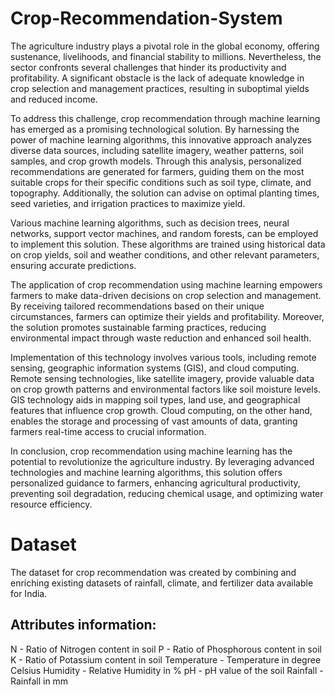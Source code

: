 # Crop-Recommendation-System

The agriculture industry plays a pivotal role in the global economy, offering sustenance, livelihoods, and financial stability to millions. Nevertheless, the sector confronts several challenges that hinder its productivity and profitability. A significant obstacle is the lack of adequate knowledge in crop selection and management practices, resulting in suboptimal yields and reduced income.

To address this challenge, crop recommendation through machine learning has emerged as a promising technological solution. By harnessing the power of machine learning algorithms, this innovative approach analyzes diverse data sources, including satellite imagery, weather patterns, soil samples, and crop growth models. Through this analysis, personalized recommendations are generated for farmers, guiding them on the most suitable crops for their specific conditions such as soil type, climate, and topography. Additionally, the solution can advise on optimal planting times, seed varieties, and irrigation practices to maximize yield.

Various machine learning algorithms, such as decision trees, neural networks, support vector machines, and random forests, can be employed to implement this solution. These algorithms are trained using historical data on crop yields, soil and weather conditions, and other relevant parameters, ensuring accurate predictions.

The application of crop recommendation using machine learning empowers farmers to make data-driven decisions on crop selection and management. By receiving tailored recommendations based on their unique circumstances, farmers can optimize their yields and profitability. Moreover, the solution promotes sustainable farming practices, reducing environmental impact through waste reduction and enhanced soil health.

Implementation of this technology involves various tools, including remote sensing, geographic information systems (GIS), and cloud computing. Remote sensing technologies, like satellite imagery, provide valuable data on crop growth patterns and environmental factors like soil moisture levels. GIS technology aids in mapping soil types, land use, and geographical features that influence crop growth. Cloud computing, on the other hand, enables the storage and processing of vast amounts of data, granting farmers real-time access to crucial information.

In conclusion, crop recommendation using machine learning has the potential to revolutionize the agriculture industry. By leveraging advanced technologies and machine learning algorithms, this solution offers personalized guidance to farmers, enhancing agricultural productivity, preventing soil degradation, reducing chemical usage, and optimizing water resource efficiency.

# Dataset

The dataset for crop recommendation was created by combining and enriching existing datasets of rainfall, climate, and fertilizer data available for India.

## Attributes information:

N - Ratio of Nitrogen content in soil
P - Ratio of Phosphorous content in soil
K - Ratio of Potassium content in soil
Temperature - Temperature in degree Celsius
Humidity - Relative Humidity in %
pH - pH value of the soil
Rainfall - Rainfall in mm

